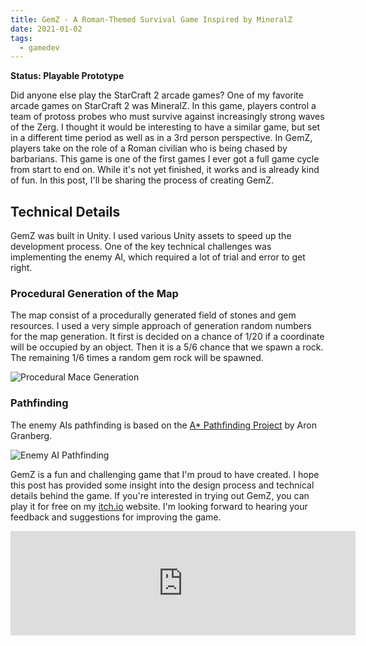 ```yaml
---
title: GemZ - A Roman-Themed Survival Game Inspired by MineralZ
date: 2021-01-02
tags:
  - gamedev
---
```


<p><strong>Status: Playable Prototype</strong></p>

Did anyone else play the StarCraft 2 arcade games? One of my favorite arcade games on StarCraft 2 was MineralZ. In this game, players control a team of protoss probes who must survive against increasingly strong waves of the Zerg. I thought it would be interesting to have a similar game, but set in a different time period as well as in a 3rd person perspective. In GemZ, players take on the role of a Roman civilian who is being chased by barbarians. This game is one of the first games I ever got a full game cycle from start to end on. While it's not yet finished, it works and is already kind of fun. In this post, I'll be sharing the process of creating GemZ.

## Technical Details
GemZ was built in Unity. I used various Unity assets to speed up the development process. One of the key technical challenges was implementing the enemy AI, which required a lot of trial and error to get right. 

### Procedural Generation of the Map
The map consist of a procedurally generated field of stones and gem resources. I used a very simple approach of generation random numbers for the map generation. It first is decided on a chance of 1/20 if a coordinate will be occupied by an object. Then it is a 5/6 chance that we spawn a rock. The remaining 1/6 times a random gem rock will be spawned.

![Procedural Mace Generation](mace_generation.gif)

### Pathfinding
The enemy AIs pathfinding is based on the [A* Pathfinding Project](https://arongranberg.com/astar/) by Aron Granberg.

![Enemy AI Pathfinding](enemy_ai.gif)

GemZ is a fun and challenging game that I'm proud to have created. I hope this post has provided some insight into the design process and technical details behind the game. If you're interested in trying out GemZ, you can play it for free on my [itch.io](https://davidjs.itch.io/gem-z) website. I'm looking forward to hearing your feedback and suggestions for improving the game.

<iframe frameborder="0" src="https://itch.io/embed/1226641" width="552" height="167"><a href="https://davidjs.itch.io/gem-z">Gem Z by david.js</a></iframe>